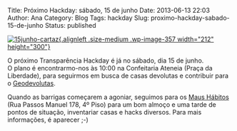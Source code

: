 Title: Próximo Hackday: sábado, 15 de junho
Date: 2013-06-13 22:03
Author: Ana
Category: Blog
Tags: hackday
Slug: proximo-hackday-sabado-15-de-junho
Status: published

[![15junho-cartaz](http://www.transparenciahackday.org/wp-content/uploads/2013/06/15junho-cartaz-212x300.png){.alignleft .size-medium .wp-image-357 width="212" height="300"}](http://www.transparenciahackday.org/wp-content/uploads/2013/06/15junho-cartaz.png)

O próximo Transparência Hackday é já no sábado, dia 15 de junho.  
O plano é encontrarmo-nos às 10:00 na Confeitaria Ateneia (Praça da Liberdade), para seguirmos em busca de casas devolutas e contribuir para o [Geodevolutas](http://geovolutas.org "Geodevolutas, mapeando o património esquecido de Portugal").

Quando as barrigas começarem a agoniar, seguimos para os [Maus Hábitos](http://maushabitos.com "Maus Hábitos, espaço de intervenção cultural") (Rua Passos Manuel 178, 4º Piso) para um bom almoço e uma tarde de pontos de situação, inventariar casas e hacks diversos. Para mais informações, é aparecer ;-)
